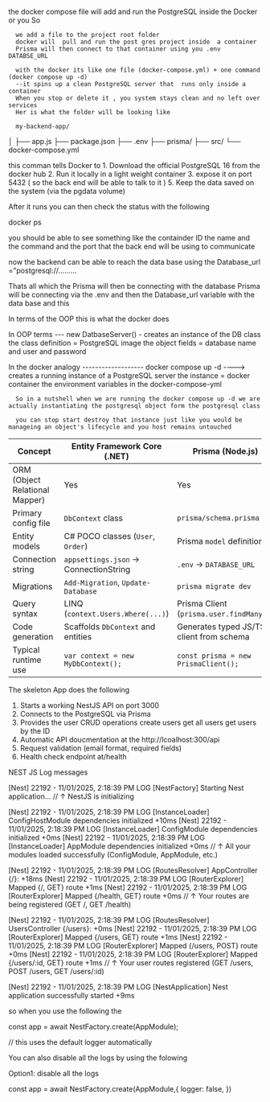 the docker compose file  will add and run the PostgreSQL inside the Docker or you 
So 

      we add a file to the project root folder 
      docker will  pull and run the post gres project inside  a container
      Prisma will then connect to that container using you .env DATABSE_URL

      with the docker its like one file (docker-compose.yml) + one command (docker compose up -d) 
      --it spins up a clean PostgreSQL server that  runs only inside a container
      When you stop or delete it , you system stays clean and no left over services
      Her is what the folder will be looking like 

      my-backend-app/
│
├── app.js
├── package.json
├── .env
├── prisma/
├── src/
└── docker-compose.yml  



this comman tells Docker to 
      1. Download the official PostgreSQL 16 from the docker hub 
      2. Run it locally in a light weight container
      3. expose it on port 5432 ( so the back end will be able to talk to it )
      5. Keep the data saved on the system (via the pgdata volume)


After it runs you can then check  the status with the following 

docker ps

 you should be able to see something like the containder ID the  name and the command and the port that the back end will be using to communicate

 now the backend can be able to reach the data base  using the Database_url ="postgresql://.........

 Thats all which the Prisma will then be connecting with the  database
 Prisma will be connecting via the .env and then the Database_url variable with the data base and this


  In terms of the OOP this is  what the docker does


In OOP terms --- new DatbaseServer()  - creates an instance of the DB class 
                  the class definition = PostgreSQL image 
                  the object fields = database name and user and password




In the docker analogy ------------------- 
      docker compose up -d  ----> creates a running  instance of a PostgreSQL server 
      the instance = docker container
      the environment variables in the  docker-compose-yml


      So in a nutshell when we are running the docker compose up -d we are actually instantiating the postgresql object form the postgresql class 

      you can stop start destroy that instance just like you would be manageing an object's lifecycle and you host remains untouched



| Concept                        | Entity Framework Core (.NET)          | Prisma (Node.js)                         |
| ------------------------------ | ------------------------------------- | ---------------------------------------- |
| ORM (Object Relational Mapper) | Yes                                   | Yes                                      |
| Primary config file            | `DbContext` class                     | `prisma/schema.prisma`                   |
| Entity models                  | C# POCO classes (`User`, `Order`)     | Prisma `model` definitions               |
| Connection string              | `appsettings.json` → ConnectionString | `.env` → `DATABASE_URL`                  |
| Migrations                     | `Add-Migration`, `Update-Database`    | `prisma migrate dev`                     |
| Query syntax                   | LINQ (`context.Users.Where(...)`)     | Prisma Client (`prisma.user.findMany()`) |
| Code generation                | Scaffolds `DbContext` and entities    | Generates typed JS/TS client from schema |
| Typical runtime use            | `var context = new MyDbContext();`    | `const prisma = new PrismaClient();`     |


The skeleton App does the following 
1. Starts a working NestJS API on port 3000
2. Connects to the PostgreSQL via Prisma
3. Provides the user CRUD operations 
      create users 
      get all users 
      get users by the ID 
4. Automatic API doucmentation at the http://lcoalhost:300/api
5. Request validation (email format, required fields)
6. Health check endpoint at/health

NEST JS Log messages 

[Nest] 22192  - 11/01/2025, 2:18:39 PM     LOG [NestFactory] Starting Nest application...
// ↑ NestJS is initializing

[Nest] 22192  - 11/01/2025, 2:18:39 PM     LOG [InstanceLoader] ConfigHostModule dependencies initialized +10ms
[Nest] 22192  - 11/01/2025, 2:18:39 PM     LOG [InstanceLoader] ConfigModule dependencies initialized +0ms
[Nest] 22192  - 11/01/2025, 2:18:39 PM     LOG [InstanceLoader] AppModule dependencies initialized +0ms
// ↑ All your modules loaded successfully (ConfigModule, AppModule, etc.)

[Nest] 22192  - 11/01/2025, 2:18:39 PM     LOG [RoutesResolver] AppController {/}: +18ms
[Nest] 22192  - 11/01/2025, 2:18:39 PM     LOG [RouterExplorer] Mapped {/, GET} route +1ms
[Nest] 22192  - 11/01/2025, 2:18:39 PM     LOG [RouterExplorer] Mapped {/health, GET} route +0ms
// ↑ Your routes are being registered (GET /, GET /health)

[Nest] 22192  - 11/01/2025, 2:18:39 PM     LOG [RoutesResolver] UsersController {/users}: +0ms
[Nest] 22192  - 11/01/2025, 2:18:39 PM     LOG [RouterExplorer] Mapped {/users, GET} route +1ms
[Nest] 22192  - 11/01/2025, 2:18:39 PM     LOG [RouterExplorer] Mapped {/users, POST} route +0ms
[Nest] 22192  - 11/01/2025, 2:18:39 PM     LOG [RouterExplorer] Mapped {/users/:id, GET} route +1ms
// ↑ Your user routes registered (GET /users, POST /users, GET /users/:id)

[Nest] 22192  - 11/01/2025, 2:18:39 PM     LOG [NestApplication] Nest application successfully started +9ms



so when you use the following the 

const app = await NestFactory.create(AppModule);

//  this uses the default logger automatically

 You can also disable all the logs by using the folowing 

 Option1: disable all the logs

 const app = await NestFactory.create(AppModule,{
      logger: false,
 })